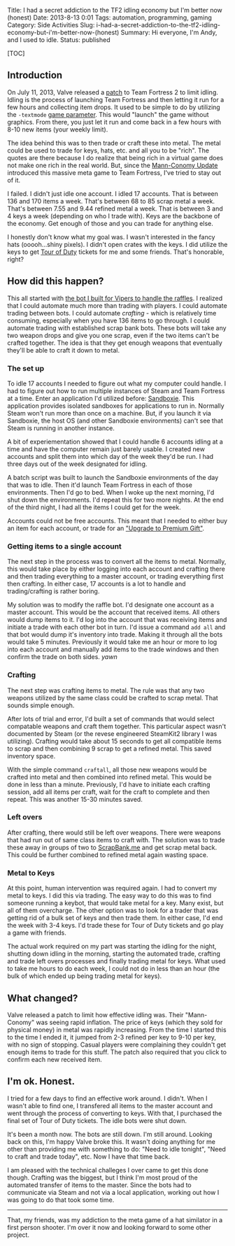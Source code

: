 Title: I had a secret addiction to the TF2 idling economy but I'm better now (honest)
Date: 2013-8-13 0:01
Tags: automation, programming, gaming
Category: Side Activities
Slug: i-had-a-secret-addiction-to-the-tf2-idling-economy-but-i'm-better-now-(honest)
Summary: Hi everyone, I'm Andy, and I used to idle. 
Status: published

[TOC]

## Introduction

On July 11, 2013, Valve released a [patch][1] to Team Fortress 2 to limit idling. Idling is the process of launching
Team Fortress and then letting it run for a few hours and collecting item drops. It used to be simple to do by utilizing
the `-textmode` [game parameter][2]. This would "launch" the game without graphics. From there, you just let it run and 
come back in a few hours with 8-10 new items (your weekly limit). 

The idea behind this was to then trade or craft these into metal. The metal could be used to trade for keys, hats, etc. and
all you to be "rich". The quotes are there because I do realize that being rich in a virtual game does not make one rich in
the real world. But, since the [Mann-Conomy Update][3] introduced this massive meta game to Team Fortress, I've tried to stay
out of it. 

I failed. I didn't just idle one account. I idled 17 accounts. That is between 136 and 170 items a week. That's between 68 to 85
scrap metal a week. That's between 7.55 and 9.44 refined metal a week. That is between 3 and 4 keys a week (depending on 
who I trade with). Keys are the backbone of the economy. Get enough of those and you can trade for anything else. 

I honestly don't know what my goal was. I wasn't interested in the fancy hats (ooooh...shiny pixels). I didn't open crates
with the keys. I did utilize the keys to get [Tour of Duty][4] tickets for me and some friends. That's honorable, right?

## How did this happen?

This all started with [the bot I built for Vipers to handle the raffles][5]. I realized that I could automate much more
than trading with players. I could automate trading between bots. I could automate *crafting* - which is relatively time
consuming, especially when you have 136 items to go through. I could automate trading with established scrap bank bots. These
bots will take any two weapon drops and give you one scrap, even if the two items can't be crafted together. The idea is
that they get enough weapons that eventually they'll be able to craft it down to metal.

### The set up

To idle 17 accounts I needed to figure out what my computer could handle. I had to figure out how to run multiple instances
of Steam and Team Fortress at a time. Enter an application I'd utilized before: [Sandboxie][6]. This application provides 
isolated sandboxes for applications to run in. Normally Steam won't run more than once on a machine. But, if you launch
it via Sandboxie, the host OS (and other Sandboxie environments) can't see that Steam is running in another instance. 

A bit of experiementation showed that I could handle 6 accounts idling at a time and have the computer remain just barely 
usable. I created new accounts and split them into which day of the week they'd be run. I had three days out of the week 
designated for idling. 
 
A batch script was built to launch the Sandboxie environments of the day that was to idle. Then it'd launch Team Fortress
in each of those environments. Then I'd go to bed. When I woke up the next morning, I'd shut down the environments. I'd 
repeat this for two more nights. At the end of the third night, I had all the items I could get for the week.

Accounts could not be free accounts. This meant that I needed to either buy an item for each account, or trade for an 
["Upgrade to Premium Gift"](https://wiki.teamfortress.com/wiki/Upgrade_to_Premium_Gift). 
 
### Getting items to a single account

The next step in the process was to convert all the items to metal. Normally, this would take place by either logging into
each account and crafting there and then trading everything to a master account, or trading everything first then crafting. 
In either case, 17 accounts is a lot to handle and trading/crafting is rather boring.

My solution was to modify the raffle bot. I'd designate one account as a master account. This would be the account that
received items. All others would dump items to it. I'd log into the account that was receiving items and initiate a trade
with each other bot in turn. I'd issue a command `add all` and that bot would dump it's inventory into trade. Making it
through all the bots would take 5 minutes. Previously it would take me an hour or more to log into each account and
manually add items to the trade windows and then confirm the trade on both sides. *yawn*
 
### Crafting

The next step was crafting items to metal. The rule was that any two weapons utilized by the same class could be
crafted to scrap metal. That sounds simple enough.

After lots of trial and error, I'd built a set of commands that would select compatable weapons and craft them together. This
particular aspect wasn't documented by Steam (or the revese engineered SteamKit2 library I was utilizing). Crafting would 
take about 15 seconds to get all compatible items to scrap and then combining 9 scrap to get a refined metal. This saved 
inventory space.

With the simple command `craftall`, all those new weapons would be crafted into metal and then combined into refined metal. This 
would be done in less than a minute. Previously, I'd have to initiate each crafting session, add all items per craft, wait for the
craft to complete and then repeat. This was another 15-30 minutes saved.

### Left overs

After crafting, there would still be left over weapons. There were weapons that had run out of same class items to craft
with. The solution was to trade these away in groups of two to [ScrapBank.me][7] and get scrap metal back. This could be
further combined to refined metal again wasting space. 

### Metal to Keys

At this point, human intervention was required again. I had to convert my metal to keys. I did this via trading. The easy
way to do this was to find someone running a keybot, that would take metal for a key. Many exist, but all of them overcharge.
The other option was to look for a trader that was getting rid of a bulk set of keys and then trade them. In either case,
I'd end the week with 3-4 keys. I'd trade these for Tour of Duty tickets and go play a game with friends.

The actual work required on my part was starting the idling for the night, shutting down idling in the morning, starting
the automated trade, crafting and trade left overs processes and finally trading metal for keys. What used to take me hours 
to do each week, I could not do in less than an hour (the bulk of which ended up being trading metal for keys).

## What changed?

Valve released a patch to limit how effective idling was. Their "Mann-Conomy" was seeing rapid inflation. The price of 
keys (which they sold for physical money) in metal was rapidly increasing. From the time I started this to the time I ended
it, it jumped from 2-3 refined per key to 9-10 per key, with no sign of stopping. Casual players were complaining they couldn't
get enough items to trade for this stuff. The patch also required that you click to confirm each new received item.

## I'm ok. Honest.

I tried for a few days to find an effective work around. I didn't. When I wasn't able to find one, I transfered all items 
to the master account and went through the process of converting to keys. With that, I purchased the final set of 
Tour of Duty tickets. The idle bots were shut down. 

It's been a month now. The bots are still down. I'm still around. Looking back on this, I'm happy Valve broke this. It wasn't
doing anything for me other than providing me with something to do: "Need to idle tonight", "Need to craft and trade today", etc. 
Now I have that time back.
 
I am pleased with the technical challeges I over came to get this done though. Crafting was the biggest, but I think I'm
most proud of the automated transfer of items to the master. Since the bots had to communicate via Steam and not via
a local application, working out how I was going to do that took some time.

---

That, my friends, was my addiction to the meta game of a hat similator in a first person shooter. I'm over it now and 
looking forward to some other project.



 [1]: http://www.teamfortress.com/post.php?id=11105
 [2]: https://developer.valvesoftware.com/wiki/Command_Line_Options#Command-line_parameters_2
 [3]: https://wiki.teamfortress.com/wiki/Mann-Conomy_Update
 [4]: https://wiki.teamfortress.com/wiki/Tour_of_Duty_Ticket
 [5]: |filename|2013_02_25_give-some-refined-win-some-prizes.md
 [6]: http://www.sandboxie.com/
 [7]: http://scrapbank.me/
